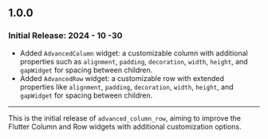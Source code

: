 ## 1.0.0

### Initial Release: 2024 - 10 -30

- Added `AdvancedColumn` widget: a customizable column with additional properties such as `alignment`, `padding`, `decoration`, `width`, `height`, and `gapWidget` for spacing between children.
- Added `AdvancedRow` widget: a customizable row with extended properties like `alignment`, `padding`, `decoration`, `width`, `height`, and `gapWidget` for spacing between children.
---

This is the initial release of `advanced_column_row`, aiming to improve the Flutter Column and Row widgets with additional customization options.
